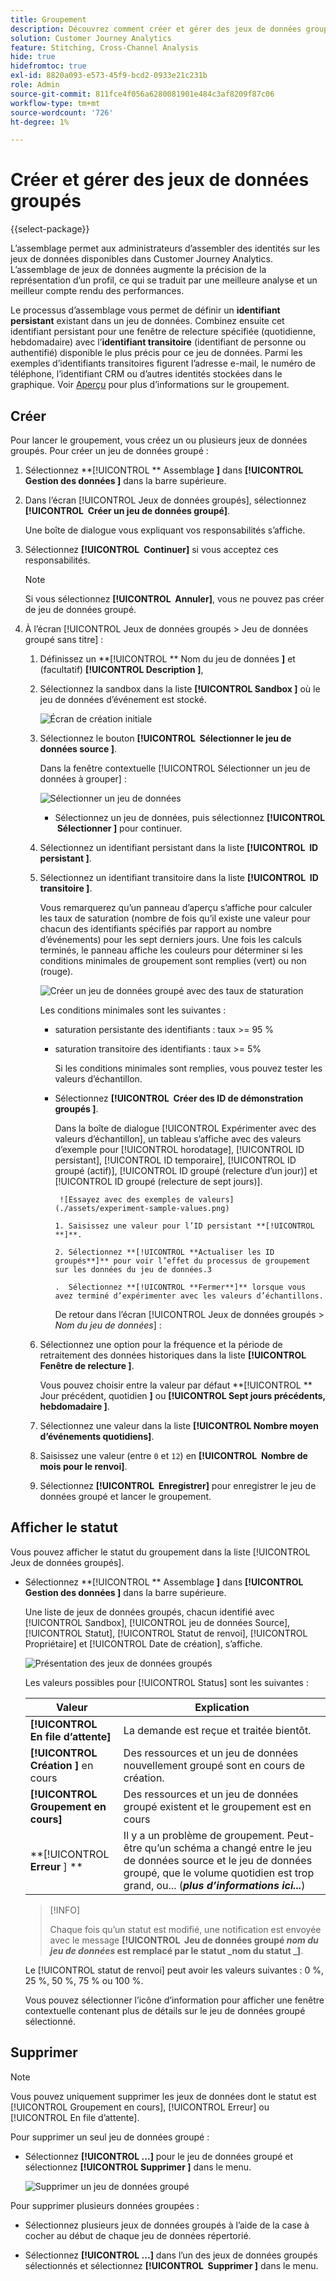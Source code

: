 ```yaml
---
title: Groupement
description: Découvrez comment créer et gérer des jeux de données groupés
solution: Customer Journey Analytics
feature: Stitching, Cross-Channel Analysis
hide: true
hidefromtoc: true
exl-id: 8820a093-e573-45f9-bcd2-0933e21c231b
role: Admin
source-git-commit: 811fce4f056a6280081901e484c3af8209f87c06
workflow-type: tm+mt
source-wordcount: '726'
ht-degree: 1%

---
```


# Créer et gérer des jeux de données groupés

{{select-package}}

L’assemblage permet aux administrateurs d’assembler des identités sur les jeux de données disponibles dans Customer Journey Analytics. L’assemblage de jeux de données augmente la précision de la représentation d’un profil, ce qui se traduit par une meilleure analyse et un meilleur compte rendu des performances.

Le processus d’assemblage vous permet de définir un **identifiant persistant** existant dans un jeu de données. Combinez ensuite cet identifiant persistant pour une fenêtre de relecture spécifiée (quotidienne, hebdomadaire) avec l’**identifiant transitoire** (identifiant de personne ou authentifié) disponible le plus précis pour ce jeu de données. Parmi les exemples d’identifiants transitoires figurent l’adresse e-mail, le numéro de téléphone, l’identifiant CRM ou d’autres identités stockées dans le graphique. Voir [Aperçu](overview.md) pour plus d’informations sur le groupement.

## Créer

Pour lancer le groupement, vous créez un ou plusieurs jeux de données groupés. Pour créer un jeu de données groupé :

1. Sélectionnez **[!UICONTROL ** Assemblage **]** dans **[!UICONTROL **&#x200B; Gestion des données &#x200B;**]** dans la barre supérieure.

2. Dans l’écran [!UICONTROL Jeux de données groupés], sélectionnez **[!UICONTROL **&#x200B; Créer un jeu de données groupé&#x200B;**]**.

   Une boîte de dialogue vous expliquant vos responsabilités s’affiche.

3. Sélectionnez **[!UICONTROL **&#x200B; Continuer &#x200B;**]** si vous acceptez ces responsabilités.

   >[!NOTE]
   >
   >    Si vous sélectionnez **[!UICONTROL **&#x200B; Annuler &#x200B;**]**, vous ne pouvez pas créer de jeu de données groupé.

4. À l’écran [!UICONTROL Jeux de données groupés > Jeu de données groupé sans titre] :

   1. Définissez un **[!UICONTROL ** Nom du jeu de données **]** et (facultatif) **[!UICONTROL **&#x200B; Description &#x200B;**]**,

   2. Sélectionnez la sandbox dans la liste **[!UICONTROL **&#x200B; Sandbox &#x200B;**]** où le jeu de données d’événement est stocké.

      ![Écran de création initiale](./assets/create-initial.png)

   3. Sélectionnez le bouton **[!UICONTROL **&#x200B; Sélectionner le jeu de données source &#x200B;**]**.

      Dans la fenêtre contextuelle [!UICONTROL Sélectionner un jeu de données à grouper] :

      ![Sélectionner un jeu de données](./assets/select-one-dataset.png)

      - Sélectionnez un jeu de données, puis sélectionnez **[!UICONTROL **&#x200B; Sélectionner &#x200B;**]** pour continuer.

   4. Sélectionnez un identifiant persistant dans la liste **[!UICONTROL **&#x200B; ID persistant &#x200B;**]**.

   5. Sélectionnez un identifiant transitoire dans la liste **[!UICONTROL **&#x200B; ID transitoire &#x200B;**]**.

      Vous remarquerez qu’un panneau d’aperçu s’affiche pour calculer les taux de saturation (nombre de fois qu’il existe une valeur pour chacun des identifiants spécifiés par rapport au nombre d’événements) pour les sept derniers jours. Une fois les calculs terminés, le panneau affiche les couleurs pour déterminer si les conditions minimales de groupement sont remplies (vert) ou non (rouge).

      ![Créer un jeu de données groupé avec des taux de staturation](./assets/create-before-experimenting.png)

      Les conditions minimales sont les suivantes :

      - saturation persistante des identifiants : taux >= 95 %

      - saturation transitoire des identifiants : taux >= 5%

        Si les conditions minimales sont remplies, vous pouvez tester les valeurs d’échantillon.

      - Sélectionnez **[!UICONTROL **&#x200B; Créer des ID de démonstration groupés &#x200B;**]**.

        Dans la boîte de dialogue [!UICONTROL Expérimenter avec des valeurs d’échantillon], un tableau s’affiche avec des valeurs d’exemple pour [!UICONTROL horodatage], [!UICONTROL ID persistant], [!UICONTROL ID temporaire], [!UICONTROL ID groupé (actif)], [!UICONTROL ID groupé (relecture d’un jour)] et [!UICONTROL ID groupé (relecture de sept jours)].

             ![Essayez avec des exemples de valeurs](./assets/experiment-sample-values.png)
            
            1. Saisissez une valeur pour l’ID persistant **[!UICONTROL **]**.
            
            2. Sélectionnez **[!UICONTROL **Actualiser les ID groupés**]** pour voir l’effet du processus de groupement sur les données du jeu de données.3 
            
            .  Sélectionnez **[!UICONTROL **Fermer**]** lorsque vous avez terminé d’expérimenter avec les valeurs d’échantillons.
        

        De retour dans l’écran [!UICONTROL Jeux de données groupés > _Nom du jeu de données_] :

   6. Sélectionnez une option pour la fréquence et la période de retraitement des données historiques dans la liste **[!UICONTROL **&#x200B; Fenêtre de relecture &#x200B;**]**.

      Vous pouvez choisir entre la valeur par défaut **[!UICONTROL ** Jour précédent, quotidien **]** ou **[!UICONTROL **&#x200B; Sept jours précédents, hebdomadaire &#x200B;**]**.

   7. Sélectionnez une valeur dans la liste **[!UICONTROL **&#x200B; Nombre moyen d’événements quotidiens &#x200B;**]**.

   8. Saisissez une valeur (entre `0` et `12`) en **[!UICONTROL **&#x200B; Nombre de mois pour le renvoi &#x200B;**]**.

   9. Sélectionnez **[!UICONTROL **&#x200B; Enregistrer &#x200B;**]** pour enregistrer le jeu de données groupé et lancer le groupement.

## Afficher le statut

Vous pouvez afficher le statut du groupement dans la liste [!UICONTROL Jeux de données groupés].

- Sélectionnez **[!UICONTROL ** Assemblage **]** dans **[!UICONTROL **&#x200B; Gestion des données &#x200B;**]** dans la barre supérieure.

  Une liste de jeux de données groupés, chacun identifié avec [!UICONTROL Sandbox], [!UICONTROL jeu de données Source], [!UICONTROL Statut], [!UICONTROL Statut de renvoi], [!UICONTROL Propriétaire] et [!UICONTROL Date de création], s’affiche.

  ![Présentation des jeux de données groupés](./assets/overview-stitched-datasetts.png)

  Les valeurs possibles pour [!UICONTROL Status] sont les suivantes :

  | Valeur | Explication |
  |-----|-----|
  | **[!UICONTROL **&#x200B; En file d’attente &#x200B;**]** | La demande est reçue et traitée bientôt. |
  | **[!UICONTROL **&#x200B; Création &#x200B;**]** en cours | Des ressources et un jeu de données nouvellement groupé sont en cours de création. |
  | **[!UICONTROL **&#x200B; Groupement en cours &#x200B;**]** | Des ressources et un jeu de données groupé existent et le groupement est en cours |
  | **[!UICONTROL **&#x200B; Erreur &#x200B;**] **&#x200B; | Il y a un problème de groupement. Peut-être qu’un schéma a changé entre le jeu de données source et le jeu de données groupé, que le volume quotidien est trop grand, ou... (_**&#x200B;plus d’informations ici...**_) |

  >[!INFO]
  >
  >    Chaque fois qu’un statut est modifié, une notification est envoyée avec le message **[!UICONTROL **&#x200B; Jeu de données groupé _nom du jeu de données_ est remplacé par le statut _nom du statut _**]**.


  Le [!UICONTROL statut de renvoi] peut avoir les valeurs suivantes : 0 %, 25 %, 50 %, 75 % ou 100 %.

  Vous pouvez sélectionner l’icône d’information pour afficher une fenêtre contextuelle contenant plus de détails sur le jeu de données groupé sélectionné.


## Supprimer

>[!NOTE]
>
>Vous pouvez uniquement supprimer les jeux de données dont le statut est [!UICONTROL Groupement en cours], [!UICONTROL Erreur] ou [!UICONTROL En file d’attente].


Pour supprimer un seul jeu de données groupé :

- Sélectionnez **[!UICONTROL **...**]** pour le jeu de données groupé et sélectionnez **[!UICONTROL **&#x200B; Supprimer &#x200B;**]** dans le menu.

  ![Supprimer un jeu de données groupé](./assets/delete-stitched-dataset.png)

Pour supprimer plusieurs données groupées :

- Sélectionnez plusieurs jeux de données groupés à l’aide de la case à cocher au début de chaque jeu de données répertorié.

- Sélectionnez **[!UICONTROL **...**]** dans l’un des jeux de données groupés sélectionnés et sélectionnez **[!UICONTROL **&#x200B; Supprimer &#x200B;**]** dans le menu.
